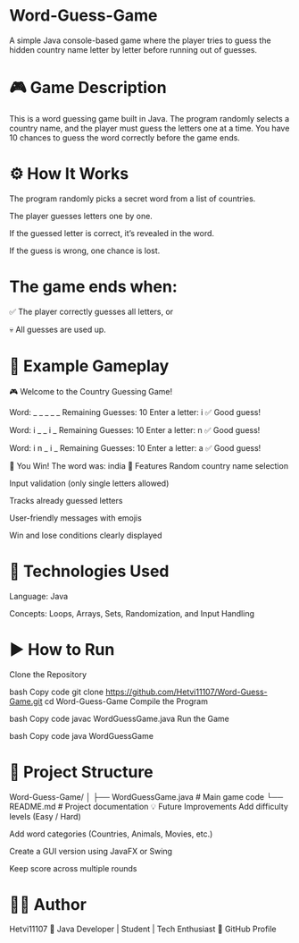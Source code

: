 # Word-Guess-Game

A simple Java console-based game where the player tries to guess the hidden country name letter by letter before running out of guesses.

# 🎮 Game Description

This is a word guessing game built in Java.
The program randomly selects a country name, and the player must guess the letters one at a time.
You have 10 chances to guess the word correctly before the game ends.

# ⚙️ How It Works

The program randomly picks a secret word from a list of countries.

The player guesses letters one by one.

If the guessed letter is correct, it’s revealed in the word.

If the guess is wrong, one chance is lost.

# The game ends when:

✅ The player correctly guesses all letters, or

💀 All guesses are used up.

# 🧠 Example Gameplay

🎮 Welcome to the Country Guessing Game!

Word: _ _ _ _ _ 
Remaining Guesses: 10
Enter a letter: i
✅ Good guess!

Word: i _ _ i _
Remaining Guesses: 10
Enter a letter: n
✅ Good guess!

Word: i n _ i _
Remaining Guesses: 10
Enter a letter: a
✅ Good guess!

🎉 You Win! The word was: india
🧩 Features
Random country name selection

Input validation (only single letters allowed)

Tracks already guessed letters

User-friendly messages with emojis

Win and lose conditions clearly displayed

# 🧰 Technologies Used
Language: Java

Concepts: Loops, Arrays, Sets, Randomization, and Input Handling

# ▶️ How to Run
Clone the Repository

bash
Copy code
git clone https://github.com/Hetvi11107/Word-Guess-Game.git
cd Word-Guess-Game
Compile the Program

bash
Copy code
javac WordGuessGame.java
Run the Game

bash
Copy code
java WordGuessGame

# 📁 Project Structure
Word-Guess-Game/
│
├── WordGuessGame.java     # Main game code
└── README.md              # Project documentation
💡 Future Improvements
Add difficulty levels (Easy / Hard)

Add word categories (Countries, Animals, Movies, etc.)

Create a GUI version using JavaFX or Swing

Keep score across multiple rounds

# 🧑‍💻 Author
Hetvi11107
📍 Java Developer | Student | Tech Enthusiast
🔗 GitHub Profile













